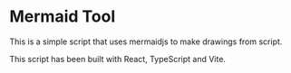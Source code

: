 # Mermaid Tool

This is a simple script that uses mermaidjs to make drawings from script.

This script has been built with React, TypeScript and Vite.


